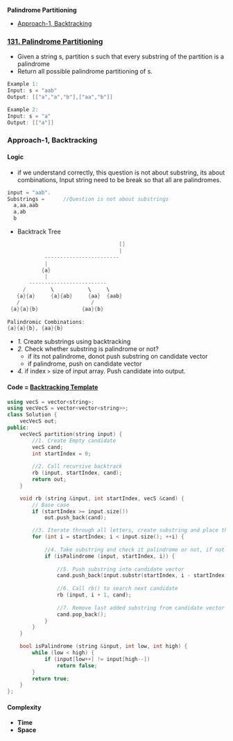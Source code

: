 **Palindrome Partitioning**
- [Approach-1, Backtracking](#a1)

### [131. Palindrome Partitioning](https://leetcode.com/problems/palindrome-partitioning/description/)
- Given a string s, partition s such that every substring of the partition is a palindrome
- Return all possible palindrome partitioning of s.
```c
Example 1:
Input: s = "aab"
Output: [["a","a","b"],["aa","b"]]

Example 2:
Input: s = "a"
Output: [["a"]]
```
<a name =a1></a>
### Approach-1, Backtracking
#### Logic
- if we understand correctly, this question is not about substring, its about combinations, Input string need to be break so that all are palindromes.
```c
input = "aab".
Substrings =      //Question is not about substrings
  a,aa,aab
  a,ab
  b
```
- Backtrack Tree
```c
                                    []
                                    |
            ------------------------
            |                         
           {a}                  
            |
       -------------------------
     /        \           \     \
   {a}{a}     {a}{ab}     {aa}  {aab}
   /                       /
 {a}{a}{b}              {aa}{b}
 
Palindromic Combinations:
{a}{a}{b}, {aa}{b}
```
- _1._ Create substrings using backtracking
- _2._ Check whether substring is palindrome or not?
  - if its not palindrome, donot push substring on candidate vector
  - if palindrome, push on candidate vector
- _4._ if index `>` size of input array. Push candidate into output.

#### Code = [Backtracking Template](/DS_Questions/Algorithms/Backtracking#tem)
```cpp
using vecS = vector<string>;
using vecVecS = vector<vector<string>>;
class Solution {
    vecVecS out;
public:
    vecVecS partition(string input) {
        //1. Create Empty candidate
        vecS cand;
        int startIndex = 0;
        
        //2. Call recursive backtrack
        rb (input, startIndex, cand);
        return out;
    }

    void rb (string &input, int startIndex, vecS &cand) {
        // Base case
        if (startIndex >= input.size())
            out.push_back(cand);

        //3. Iterate through all letters, create substring and place them into candidate vector
        for (int i = startIndex; i < input.size(); ++i) {
        
            //4. Take substring and check it palindrome or not, if not its not candidate
            if (isPalindrome (input, startIndex, i)) {
                
                //5. Push substring into candidate vector
                cand.push_back(input.substr(startIndex, i - startIndex + 1));
                
                //6. Call rb() to search next candidate
                rb (input, i + 1, cand);
                
                //7. Remove last added substring from candidate vector
                cand.pop_back();
            }
        }
    }

    bool isPalindrome (string &input, int low, int high) {
        while (low < high) {
            if (input[low++] != input[high--])
                return false;
        }
        return true;
    } 
};
```
#### Complexity
- **Time**
- **Space**
